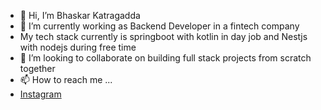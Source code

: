 - 👋 Hi, I’m Bhaskar Katragadda
- 🌱 I’m currently working as Backend Developer in a fintech company
- My tech stack currently is springboot with kotlin in day job and Nestjs with nodejs during free time 
- 💞️ I’m looking to collaborate on building full stack projects from scratch together
- 📫 How to reach me ...
- [Instagram](https://www.instagram.com/bhaskar_katragadda/)

<!---
bhaskarkatragadda/bhaskarkatragadda is a ✨ special ✨ repository because its `README.md` (this file) appears on your GitHub profile.
You can click the Preview link to take a look at your changes.
--->
